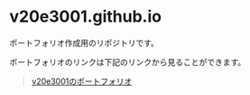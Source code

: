 # v20e3001.github.io

ポートフォリオ作成用のリポジトリです。

ポートフォリオのリンクは下記のリンクから見ることができます。
> [v20e3001のポートフォリオ](https://v20e3001.github.io/)
